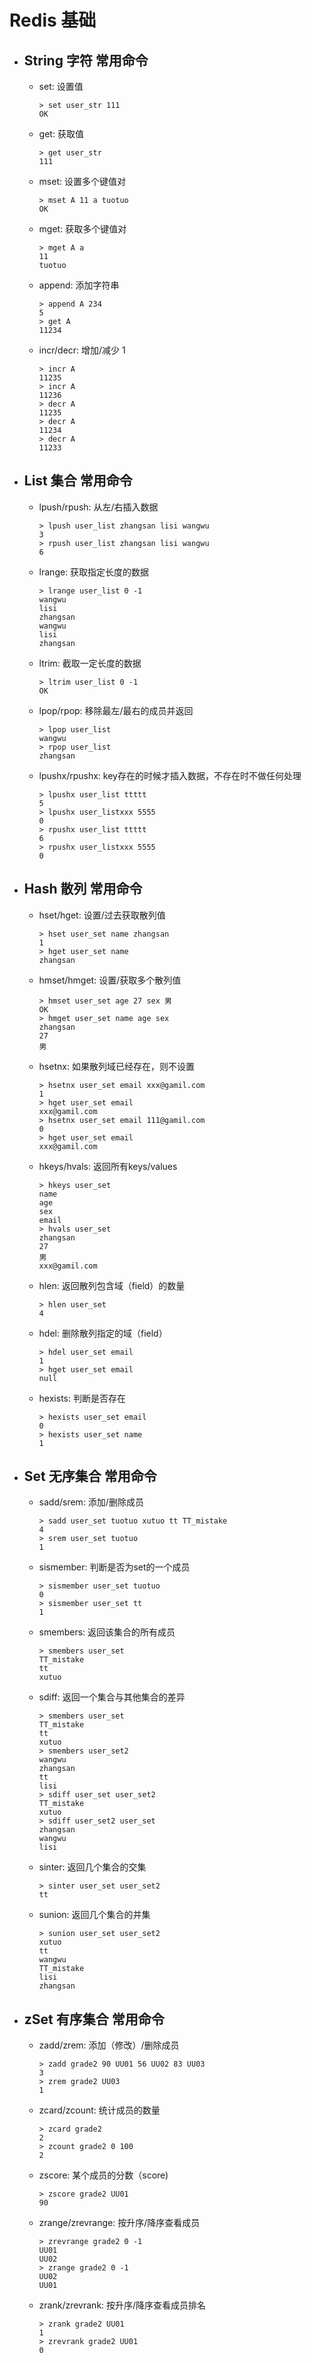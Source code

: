 
# Redis 基础

- ## String 字符 常用命令
  - set: 设置值
  
    ```
    > set user_str 111
    OK
    ```
  - get: 获取值

    ```
    > get user_str
    111
    ```

  - mset: 设置多个键值对
  
    ```
    > mset A 11 a tuotuo
    OK
    ```
  - mget: 获取多个键值对

    ```
    > mget A a
    11
    tuotuo
    ```
  - append: 添加字符串
  
    ```
    > append A 234
    5
    > get A
    11234
    ```
  - incr/decr: 增加/减少 1

    ```
    > incr A
    11235
    > incr A
    11236
    > decr A
    11235
    > decr A
    11234
    > decr A
    11233
    ```

- ## List 集合 常用命令
  - lpush/rpush: 从左/右插入数据

    ```
    > lpush user_list zhangsan lisi wangwu
    3
    > rpush user_list zhangsan lisi wangwu
    6
    ```
  - lrange: 获取指定长度的数据
    
    ```
    > lrange user_list 0 -1
    wangwu
    lisi
    zhangsan
    wangwu
    lisi
    zhangsan
    ```
  - ltrim: 截取一定长度的数据
    
    ```
    > ltrim user_list 0 -1
    OK
    ```
  - lpop/rpop: 移除最左/最右的成员并返回
    
    ```
    > lpop user_list
    wangwu
    > rpop user_list
    zhangsan
    ```
  - lpushx/rpushx: key存在的时候才插入数据，不存在时不做任何处理
    
    ```
    > lpushx user_list ttttt
    5
    > lpushx user_listxxx 5555
    0
    > rpushx user_list ttttt
    6
    > rpushx user_listxxx 5555
    0
    ```

- ## Hash 散列 常用命令
  - hset/hget: 设置/过去获取散列值

    ```
    > hset user_set name zhangsan
    1
    > hget user_set name
    zhangsan
    ```
  - hmset/hmget: 设置/获取多个散列值

    ```
    > hmset user_set age 27 sex 男
    OK
    > hmget user_set name age sex
    zhangsan
    27
    男
    ```
  - hsetnx: 如果散列域已经存在，则不设置

    ```
    > hsetnx user_set email xxx@gamil.com
    1
    > hget user_set email
    xxx@gamil.com
    > hsetnx user_set email 111@gamil.com
    0
    > hget user_set email
    xxx@gamil.com
    ```
  - hkeys/hvals: 返回所有keys/values

    ```
    > hkeys user_set
    name
    age
    sex
    email
    > hvals user_set
    zhangsan
    27
    男
    xxx@gamil.com
    ```
  - hlen: 返回散列包含域（field）的数量

    ```
    > hlen user_set
    4
    ```
  - hdel: 删除散列指定的域（field）

    ```
    > hdel user_set email
    1
    > hget user_set email
    null
    ```
  - hexists: 判断是否存在

    ```
    > hexists user_set email
    0
    > hexists user_set name
    1
    ```


- ## Set 无序集合 常用命令
  - sadd/srem: 添加/删除成员
  
    ```
    > sadd user_set tuotuo xutuo tt TT_mistake
    4
    > srem user_set tuotuo
    1
    ```
  - sismember: 判断是否为set的一个成员
    
    ```
    > sismember user_set tuotuo
    0
    > sismember user_set tt
    1
    ```
  - smembers: 返回该集合的所有成员
    
    ```
    > smembers user_set
    TT_mistake
    tt
    xutuo
    ```
  - sdiff: 返回一个集合与其他集合的差异
    
    ```
    > smembers user_set
    TT_mistake
    tt
    xutuo
    > smembers user_set2
    wangwu
    zhangsan
    tt
    lisi
    > sdiff user_set user_set2
    TT_mistake
    xutuo
    > sdiff user_set2 user_set
    zhangsan
    wangwu
    lisi
    ```
  - sinter: 返回几个集合的交集
    
    ```
    > sinter user_set user_set2
    tt
    ```
  - sunion: 返回几个集合的并集
    
    ```
    > sunion user_set user_set2
    xutuo
    tt
    wangwu
    TT_mistake
    lisi
    zhangsan
    ```


- ## zSet 有序集合 常用命令
  - zadd/zrem: 添加（修改）/删除成员
  
    ```
    > zadd grade2 90 UU01 56 UU02 83 UU03
    3
    > zrem grade2 UU03
    1
    ```
  - zcard/zcount: 统计成员的数量
  
    ```
    > zcard grade2
    2
    > zcount grade2 0 100
    2
    ```
  - zscore: 某个成员的分数（score)

    ```
    > zscore grade2 UU01
    90
    ```
  - zrange/zrevrange: 按升序/降序查看成员

    ```
    > zrevrange grade2 0 -1
    UU01
    UU02
    > zrange grade2 0 -1
    UU02
    UU01
    ```
  - zrank/zrevrank: 按升序/降序查看成员排名

    ```
    > zrank grade2 UU01
    1
    > zrevrank grade2 UU01
    0
    ```

